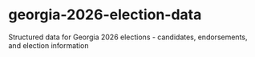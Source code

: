 # georgia-2026-election-data
Structured data for Georgia 2026 elections - candidates, endorsements, and election information

